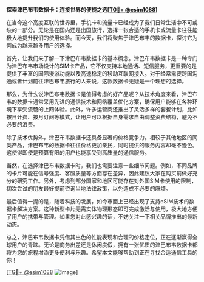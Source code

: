 **探索津巴布韦数据卡：连接世界的便捷之选[[TG💪+ @esim1088](https://t.me/s/esim1088)]**

在当今这个高度互联的世界里，手机卡和流量卡已经成为了我们日常生活中不可或缺的一部分。无论是在国内还是出国旅行，选择一张合适的手机卡或流量卡往往能极大地提升我们的使用体验。而今天，我们将聚焦于津巴布韦的数据卡，探讨它为何成为越来越多用户的选择。

首先，让我们来了解一下津巴布韦数据卡的基本概念。津巴布韦数据卡是一种专门为津巴布韦市场设计的SIM卡产品，它不仅支持本地通话、短信服务，更重要的是提供了丰富的国际漫游功能以及高速稳定的移动互联网接入。对于经常需要跨国沟通或者计划前往津巴布韦旅行的人来说，这款数据卡无疑是一个理想的选择。

那么，为什么说津巴布韦数据卡是值得考虑的好产品呢？从技术角度来看，津巴布韦的数据卡通常采用先进的通信技术和网络覆盖优化方案，确保用户能够在各种环境下享受流畅的上网体验。此外，许多运营商还推出了灵活多样的套餐计划，比如按日计费、按月订阅等模式，让用户可以根据自身需求自由调整资费结构，避免不必要的浪费。

除了技术优势外，津巴布韦数据卡还具备显著的价格竞争力。相较于其他地区的同类产品，津巴布韦的数据卡往往价格更加亲民，同时提供的服务内容却毫不逊色。这使得即使是预算有限的用户也能享受到高质量的通信服务。

当然，在选择津巴布韦数据卡时，我们也需要注意一些细节问题。例如，不同品牌的卡片可能在信号强度、客服质量等方面存在差异，因此建议大家在购买前做好充分的研究工作。另外，考虑到部分国家和地区可能存在对外国SIM卡使用的限制，初次尝试的朋友最好提前咨询当地法律政策，以免造成不必要的麻烦。

最后值得一提的是，随着科技的发展，如今市面上已经出现了支持eSIM技术的数据卡解决方案。这种新型卡片无需实体物理形态即可完成激活与使用，极大地方便了用户的携带与管理。如果您对此感兴趣的话，不妨关注一下相关品牌推出的最新动态。

总之，津巴布韦数据卡凭借其出色的性能表现和合理的价格定位，正在逐渐赢得全球用户的青睐。无论是商务出差还是休闲度假，拥有一张优质的津巴布韦数据卡都将为您的旅程增添更多便利与乐趣。希望本文能够帮助到正在寻找合适通信工具的你！

[[TG💪+ @esim1088](https://t.me/s/esim1088) ![Image](https://i.postimg.cc/4NQfJmqS/Snipaste-2025-05-13-00-14-12.png)]